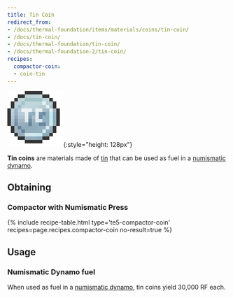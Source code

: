 ```yaml
---
title: Tin Coin
redirect_from:
- /docs/thermal-foundation/items/materials/coins/tin-coin/
- /docs/tin-coin/
- /docs/thermal-foundation/tin-coin/
- /docs/thermal-foundation-2/tin-coin/
recipes:
  compactor-coin:
  - coin-tin
---
```


![Tin coin](/assets/images/thermal-foundation-2/coin-tin.png){:style="height: 128px"}


**Tin coins** are materials made of [tin](/docs/1.12/thermal-foundation-2/tin-ingot/) that can be used as
fuel in a [numismatic dynamo](/docs/1.12/thermal-expansion-5/numismatic-dynamo/).


Obtaining
---------

### Compactor with Numismatic Press
{% include recipe-table.html type='te5-compactor-coin' recipes=page.recipes.compactor-coin no-result=true %}


Usage
-----

### Numismatic Dynamo fuel
When used as fuel in a [numismatic dynamo](/docs/1.12/thermal-expansion-5/numismatic-dynamo/), tin coins
yield 30,000 RF each.
